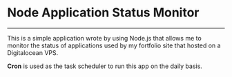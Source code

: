 # Node Application Status Monitor
---
This is a simple application wrote by using Node.js that allows me to monitor the status of applications used by my fortfolio site that hosted on a Digitalocean VPS.

**Cron** is used as the task scheduler to run this app on the daily basis.

